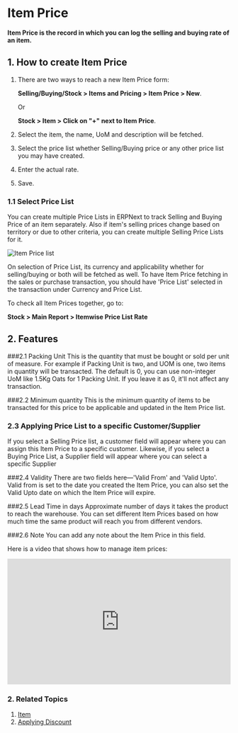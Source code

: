 <!-- add-breadcrumbs -->
# Item Price

**Item Price is the record in which you can log the selling and buying rate of an item.**

## 1. How to create Item Price
1. There are two ways to reach a new Item Price form:

    **Selling/Buying/Stock > Items and Pricing > Item Price > New**.
 
    Or

    **Stock > Item > Click on "+" next to Item Price**.
1. Select the item, the name, UoM and description will be fetched.
1. Select the price list whether Selling/Buying price or any other price list you may have created.
1. Enter the actual rate.
1. Save.

### 1.1 Select Price List

You can create multiple Price Lists in ERPNext to track Selling and Buying Price of an item separately. Also if item's selling prices change based on territory or due to other criteria, you can create multiple Selling Price Lists for it.

<img class="screenshot" alt="Item Price list" src="{{docs_base_url}}/assets/img/stock/item-price-1.png">

On selection of Price List, its currency and applicability whether for selling/buying or both will be fetched as well. To have Item Price fetching in the sales or purchase transaction, you should have 'Price List' selected in the transaction under Currency and Price List.

To check all Item Prices together, go to:

**Stock > Main Report > Itemwise Price List Rate**

## 2. Features

###2.1 Packing Unit
This is the quantity that must be bought or sold per unit of measure. For example if Packing Unit is two, and UOM is one, two items in quantity will be transacted. The default is 0, you can use non-integer UoM like 1.5Kg Oats for 1 Packing Unit. If you leave it as 0, it'll not affect any transaction.

###2.2 Minimum quantity
This is the minimum quantity of items to be transacted for this price to be applicable and updated in the Item Price list. 

### 2.3 Applying Price List to a specific Customer/Supplier
If you select a Selling Price list, a customer field will appear where you can assign this Item Price to a specific customer. Likewise, if you select a Buying Price List, a Supplier field will appear where you can select a specific Supplier


###2.4 Validity
There are two fields here—'Valid From' and 'Valid Upto'. Valid from is set to the date you created the Item Price, you can also set the Valid Upto date on which the Item Price will expire.

###2.5 Lead Time in days
Approximate number of days it takes the product to reach the warehouse. You can set different Item Prices based on how much time the same product will reach you from different vendors.

###2.6 Note
You can add any note about the Item Price in this field.

Here is a video that shows how to manage item prices:

<div>
    <style>.embed-container { position: relative; padding-bottom: 56.25%; height: 0; overflow: hidden; max-width: 100%; } .embed-container iframe, .embed-container object, .embed-container embed { position: absolute; top: 0; left: 0; width: 100%; height: 100%; }</style>
    <div class='embed-container'>
        <iframe src='https://www.youtube.com/embed/FcOsV-e8ymE?start=193' frameborder='0' allowfullscreen>
        </iframe>
    </div>
</div>

### 2. Related Topics
1. [Item](/docs/user/manual/en/stock/item)
1. [Applying Discount](/docs/user/manual/en/selling/articles/applying-discount)